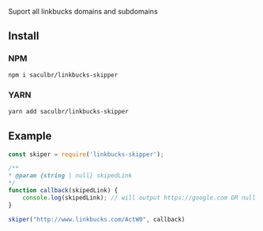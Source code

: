 Suport all linkbucks domains and subdomains

## Install

### NPM
```bash
npm i saculbr/linkbucks-skipper
```

### YARN 
```bash
yarn add saculbr/linkbucks-skipper
```

## Example
```javascript
const skiper = require('linkbucks-skipper');

/**
* @param {string | null} skipedLink
*/
function callback(skipedLink) {
    console.log(skipedLink); // will output https://google.com OR null if fail
}

skiper("http://www.linkbucks.com/ActW0", callback)
```
